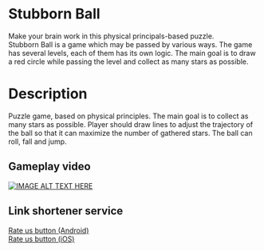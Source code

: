 # Stubborn Ball
Make your brain work in this physical principals-based puzzle.  
Stubborn Ball is a game which may be passed by various ways. The game has several levels, each of them has its own logic. The main goal is to draw a red circle while passing the level and collect as many stars as possible.

# Description

Puzzle game, based on physical principles. The main goal is to collect as many stars as possible. Player should draw lines to adjust the trajectory of the ball so that it can maximize the number of gathered stars. The ball can roll, fall and jump. 

## Gameplay video

[![IMAGE ALT TEXT HERE](https://img.youtube.com/vi/MAuhODlbuoE/0.jpg)](https://www.youtube.com/watch?v=MAuhODlbuoE)

## Link shortener service

[Rate us button (Android)](https://stubbornball.page.link/RateUsAndroid)  
[Rate us button (iOS)](https://stubbornball.page.link/RateUsIos)  
